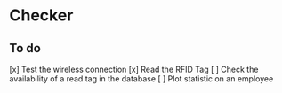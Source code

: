 # Checker


## To do
[x] Test the wireless connection
[x] Read the RFID Tag
[ ] Check the availability of a read tag in the database
[ ] Plot statistic on an employee


